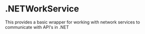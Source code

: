 # .NETWorkService

This provides a basic wrapper for working with network services to communicate with API's in .NET
